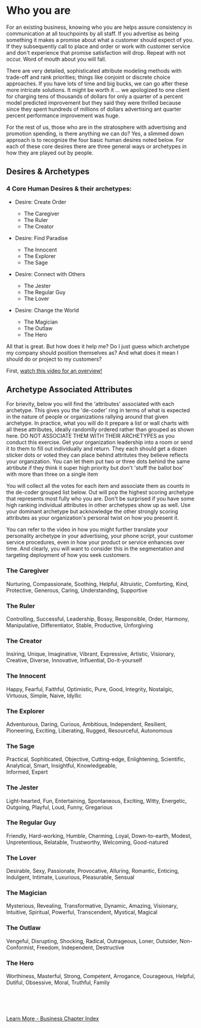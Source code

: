
# Who you are

For an existing business, knowing who you are helps assure consistency in communication at all touchpoints by all staff.   If you advertise as being something it makes a promise about what a customer should expect of you.  If they subsequently call to place and order or work with customer service and don't experience that promise satisfaction will drop.  Repeat with not occur.  Word of mouth about you will fall.

There are very detailed, sophisticated attribute modeling methods with trade-off and rank priorities; things like conjoint or discrete choice approaches.  If you have lots of time and big bucks, we can go after these more intricate solutions.  It might be worth it ... we apologized to one client for charging tens of thousands of dollars for only a quarter of a percent model predicted improvement but they said they were thrilled because since they spent hundreds of millions of dollars advertising ant quarter percent performance improvement was huge.

For the rest of us, those who are in the stratosphere with advertising and promotion spending, is there anything we can do?  Yes, a slimmed down approach is to recognize the four basic human desires noted below.  For each of these core desires there are three general ways or archetypes in how they are played out by people.  

## Desires & Archetypes

### 4 Core Human Desires & their archetypes:

- Desire: Create Order

  - The Caregiver
  - The Ruler
  - The Creator

- Desire: Find Paradise

  - The Innocent
  - The Explorer
  - The Sage

- Desire: Connect with Others

  - The Jester
  - The Regular Guy
  - The Lover

- Desire: Change the World

  - The Magician
  - The Outlaw
  - The Hero


All that is great.  But how does it help me?  Do I just guess which archetype my company should position themselves as?  And what does it mean I should do or project to my customers?

First, [watch this video for an overview!](https://www.youtube.com/watch?v=YgrQGRtkKvc&t=20s)



## Archetype Associated Attributes

For brievity, below you will find the 'attributes' associated with each archetype.  This gives you the 'de-coder' ring in terms of what is expected in the nature of people or organizations rallying around that given archetype.  In practice, what you will do it prepare a list or wall charts with all these attributes, ideally randomlly ordered rather than grouped as shown here.  DO NOT ASSOCIATE THEM WITH THEIR ARCHETYPES as you conduct this exercise.  Get your organization leadership into a room or send it to them to fill out individually and return.  They each should get a dozen sticker dots or voted they can place behind attritutes they believe reflects your organization.  You can let them put two or three dots behind the same atrtibute if they think it super high priority but don't 'stuff the ballot box' with more than three on a single item

You will collect all the votes for each item and associate them as counts in the de-coder grouped list below.  Out will pop the highest scoring archetype that represents most fully who you are.  Don't be surprised if you have some high ranking individual attributes in other archetypes show up as well.  Use your dominant archetype but acknowledge the other strongly scoring attributes as your organization's personal twist on how you present it.

You can refer to the video in how you might further translate your personality archetype in your advertising, your phone script, your customer service procedures, even in how your product or service enhances over time.  And clearly, you will want to consider this in the segmentation and targeting deployment of how you seek customers.


### The Caregiver

Nurturing, 
Compassionate, 
Soothing, 
Helpful, 
Altruistic, 
Comforting, 
Kind, 
Protective, 
Generous, 
Caring, 
Understanding, 
Supportive


### The Ruler

Controlling, 
Successful, 
Leadership, 
Bossy, 
Responsible, 
Order, 
Harmony, 
Manipulative, 
Differentiator, 
Stable, 
Productive, 
Unforgiving 


### The Creator

Insiring, 
Unique, 
Imaginative, 
Vibrant, 
Expressive, 
Artistic, 
Visionary, 
Creative, 
Diverse, 
Innovative, 
Influential, 
Do-it-yourself


### The Innocent

Happy, 
Fearful, 
Faithful, 
Optimistic, 
Pure, 
Good, 
Integrity, 
Nostalgic, 
Virtuous, 
Simple, 
Naive, 
Idyllic


### The Explorer

Adventurous, 
Daring, 
Curious, 
Ambitious, 
Independent, 
Resilient, 
Pioneering, 
Exciting, 
Liberating, 
Rugged, 
Resourceful, 
Autonomous

### The Sage

Practical, 
Sophiticated, 
Objective, 
Cutting-edge, 
Enlightening, 
Scientific, 
Analytical, 
Smart, 
Insightful, 
Knowledgeable,  
Informed, 
Expert

### The Jester

Light-hearted, 
Fun, 
Entertaining, 
Spontaneous, 
Exciting, 
Witty, 
Energetic, 
Outgoing, 
Playful, 
Loud, 
Funny, 
Gregarious


### The Regular Guy

Friendly, 
Hard-working, 
Humble, 
Charming, 
Loyal, 
Down-to-earth, 
Modest, 
Unpretentious, 
Relatable, 
Trustworthy, 
Welcoming, 
Good-natured


### The Lover

Desirable, 
Sexy, 
Passionate, 
Provocative, 
Alluring, 
Romantic, 
Enticing, 
Indulgent, 
Intimate, 
Luxurious, 
Pleasurable, 
Sensual


### The Magician

Mysterious, 
Revealing, 
Transformative, 
Dynamic, 
Amazing, 
Visionary, 
Intuitive, 
Spiritual, 
Powerful, 
Transcendent, 
Mystical, 
Magical


### The Outlaw

Vengeful, 
Disrupting, 
Shocking, 
Radical, 
Outrageous, 
Loner, 
Outsider, 
Non-Conformist, 
Freedom, 
Independent, 
Destructive


### The Hero

Worthiness, 
Masterful, 
Strong, 
Competent, 
Arrogance, 
Courageous, 
Helpful, 
Dutiful, 
Obsessive, 
Moral, 
Truthful, 
Family

<br>
<br>
<br>

[Learn More - Business Chapter Index](../chapters.md#business)
